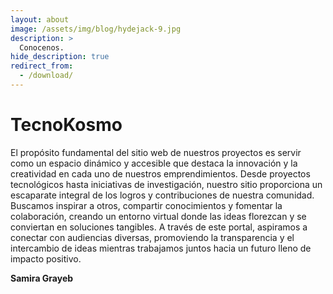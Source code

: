 ```yaml
---
layout: about
image: /assets/img/blog/hydejack-9.jpg
description: >
  Conocenos.
hide_description: true
redirect_from:
  - /download/
---
```



# TecnoKosmo 

El propósito fundamental del sitio web de nuestros proyectos es servir como un espacio dinámico y accesible que destaca la innovación y la creatividad en cada uno de nuestros emprendimientos. Desde proyectos tecnológicos hasta iniciativas de investigación, nuestro sitio proporciona un escaparate integral de los logros y contribuciones de nuestra comunidad. Buscamos inspirar a otros, compartir conocimientos y fomentar la colaboración, creando un entorno virtual donde las ideas florezcan y se conviertan en soluciones tangibles. A través de este portal, aspiramos a conectar con audiencias diversas, promoviendo la transparencia y el intercambio de ideas mientras trabajamos juntos hacia un futuro lleno de impacto positivo.

**Samira Grayeb**

<!--author-->